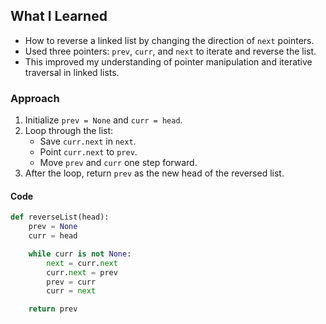 ## What I Learned

- How to reverse a linked list by changing the direction of `next` pointers.
- Used three pointers: `prev`, `curr`, and `next` to iterate and reverse the list.
- This improved my understanding of pointer manipulation and iterative traversal in linked lists.

### Approach
1. Initialize `prev = None` and `curr = head`.
2. Loop through the list:
   - Save `curr.next` in `next`.
   - Point `curr.next` to `prev`.
   - Move `prev` and `curr` one step forward.
3. After the loop, return `prev` as the new head of the reversed list.

#### Code
```python
def reverseList(head):
    prev = None
    curr = head

    while curr is not None:
        next = curr.next
        curr.next = prev
        prev = curr
        curr = next

    return prev
